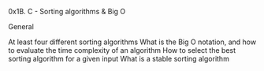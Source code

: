 0x1B. C - Sorting algorithms & Big O

General

At least four different sorting algorithms
What is the Big O notation, and how to evaluate the time complexity of an algorithm
How to select the best sorting algorithm for a given input
What is a stable sorting algorithm
